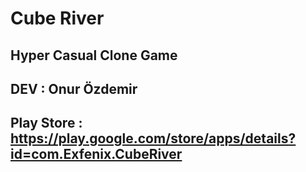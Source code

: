 # Cube River

## Hyper Casual Clone Game

## DEV : Onur Özdemir

## Play Store : https://play.google.com/store/apps/details?id=com.Exfenix.CubeRiver

